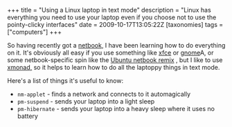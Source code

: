 +++
title = "Using a Linux laptop in text mode"
description = "Linux has everything you need to use your laptop even if you choose not to use the pointy-clicky interfaces"
date = 2009-10-17T13:05:22Z
[taxonomies]
tags = ["computers"]
+++


So having recently got a [netbook,][5] I have been learning how to do
everything on it. It's obviously all easy if you use something like [xfce][6]
or [gnome][7]A, or some netbook-specific spin like the [Ubuntu netbook
remix][8] , but I like to use [xmonad,][9] so it helps to learn how to do all
the laptoppy things in text mode.

Here's a list of things it's useful to know:
* `nm-applet` - finds a network and connects to it automagically
* `pm-suspend` - sends your laptop into a light sleep
* `pm-hibernate` - sends your laptop into a heavy sleep where it uses
no battery

[5]: /articles/netbook
[6]: http://www.xfce.org/
[7]: http://www.gnome.org/
[8]: https://ubuntu.com/download/flavours
[9]: http://xmonad.org/
